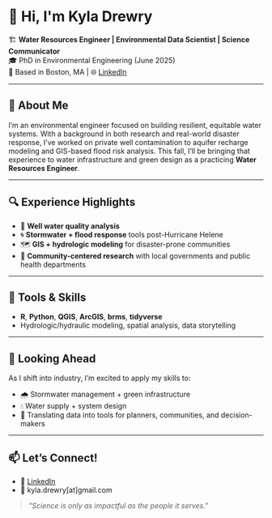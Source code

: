 # 👋 Hi, I'm Kyla Drewry

🏗️ **Water Resources Engineer | Environmental Data Scientist | Science Communicator**  
🎓 PhD in Environmental Engineering (June 2025)  
📍 Based in Boston, MA | 🌐 [LinkedIn](https://www.linkedin.com/in/kyladrewry)

---

## 🌊 About Me

I’m an environmental engineer focused on building resilient, equitable water systems. With a background in both research and real-world disaster response, I’ve worked on private well contamination to aquifer recharge modeling and GIS-based flood risk analysis. This fall, I’ll be bringing that experience to water infrastructure and green design as a practicing **Water Resources Engineer**.

---

## 🔍 Experience Highlights

- 🧪 **Well water quality analysis**
- 🌀 **Stormwater + flood response** tools post-Hurricane Helene
- 🗺️ **GIS + hydrologic modeling** for disaster-prone communities
- 🤝 **Community-centered research** with local governments and public health departments

---

## 🔧 Tools & Skills

- **R**, **Python**, **QGIS**, **ArcGIS**, **brms**, **tidyverse**
- Hydrologic/hydraulic modeling, spatial analysis, data storytelling

---

## 🚀 Looking Ahead

As I shift into industry, I’m excited to apply my skills to:
- 🌧️ Stormwater management + green infrastructure
- 💧 Water supply + system design
- 🧠 Translating data into tools for planners, communities, and decision-makers

---

## 📫 Let’s Connect!

- 💼 [LinkedIn](https://www.linkedin.com/in/kyladrewry)
- 📧 kyla.drewry[at]gmail.com

> *"Science is only as impactful as the people it serves."*
